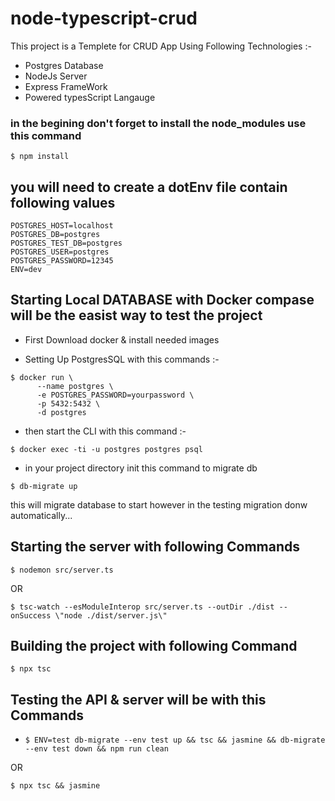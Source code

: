 # node-typescript-crud

This project is a Templete for CRUD App Using Following Technologies :-

- Postgres Database
- NodeJs Server
- Express FrameWork
- Powered typesScript Langauge

### in the begining don't forget to install the node_modules use this command

`$ npm install`

## you will need to create a dotEnv file contain following values

```
POSTGRES_HOST=localhost
POSTGRES_DB=postgres
POSTGRES_TEST_DB=postgres
POSTGRES_USER=postgres
POSTGRES_PASSWORD=12345
ENV=dev
```

## Starting Local DATABASE with Docker compase will be the easist way to test the project

- First Download docker & install needed images

- Setting Up PostgresSQL with this commands :-

```
$ docker run \
      --name postgres \
      -e POSTGRES_PASSWORD=yourpassword \
      -p 5432:5432 \
      -d postgres
```

- then start the CLI with this command :-

```
$ docker exec -ti -u postgres postgres psql
```

- in your project directory init this command to migrate db

```
$ db-migrate up
```

this will migrate database to start however in the testing migration donw automatically...

## Starting the server with following Commands

```
$ nodemon src/server.ts
```

OR

```
$ tsc-watch --esModuleInterop src/server.ts --outDir ./dist --onSuccess \"node ./dist/server.js\"
```

## Building the project with following Command

`$ npx tsc`

## Testing the API & server will be with this Commands

- `$ ENV=test db-migrate --env test up && tsc && jasmine && db-migrate --env test down && npm run clean`

OR

`$ npx tsc && jasmine`
